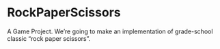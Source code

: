 # RockPaperScissors
A Game Project.
We’re going to make an implementation of grade-school classic “rock paper scissors”.
